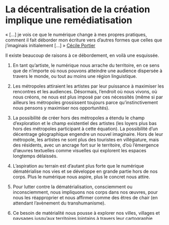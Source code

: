 # La décentralisation de la création implique une remédiatisation

« \[…\] je vois ce que le numérique change à mes propres pratiques, comment il fait déborder mon écriture vers d’autres formes que celles que j’imaginais initialement \[…\] » [Cécile Portier](http://www.ciclic.fr/livre-lecture/residences-numeriques/cecile-portier-autoportrait)<span id="more-43968"></span>

Il existe beaucoup de raisons à ce débordement, en voilà une esquissée.

1. En tant qu’artiste, le numérique nous arrache du territoire, en ce sens que de n’importe où nous pouvons atteindre une audience dispersée à travers le monde, ou tout au moins une région linguistique.

2. Les métropoles attiraient les artistes par leur puissance à maximiser les rencontres et les audiences. Désormais, l’endroit où nous vivons, où nous créons, ne nous est plus imposé par ces nécessités (même si par ailleurs les métropoles grossissent toujours parce qu’instinctivement nous pensons y maximiser nos opportunités).

3. La possibilité de créer hors des métropoles a étendu le champ d’exploration et le champ existentiel des artistes (les loyers plus bas hors des métropoles participant à cette équation). La possibilité d’un décentrage géographique engendre un nouvel imaginaire. Hors de leur métropole, les artistes ne sont plus des touristes en villégiature, mais des résidents, avec un ancrage fort sur le territoire, d’où l’émergence d’œuvres textuelles comme visuelles qui explorent les espaces longtemps délaissés.

4. L’aspiration au terrain est d’autant plus forte que le numérique dématérialise nos vies et se développe en grande partie hors de nos corps. Plus le numérique nous aspire, plus le concret nous attire.

5. Pour lutter contre la dématérialisation, consciemment ou inconsciemment, nous impliquons nos corps dans nos œuvres, pour nous les réapproprier et nous affirmer comme des êtres de chair (en attendant l’avènement du transhumanisme).

6. Ce besoin de matérialité nous pousse à explorer nos villes, villages et paysages jusqu’aux territoires lointains à travers leur cartographie comme leur visualisation 3D. Nous réussissons de n’importe où à être partout. Et nous vivons même les voyages spatiaux par l’intermédiaire de robots.

7. Ces tendances induites par la technologie impliquent une décentralisation de la création. Le créateur ne vit plus à côté de son éditeur ou de sa galerie. Il n’est même plus légitimé par ces institutions, mais seulement par son audience sur le Net, souvent minime, mais au moins aussi grande qu’elle l’était pour la plupart des artistes des capitales à l’époque prénumérique.

8. Alors plus rien ne le retient, plus rien ne le limite, d’où le débordement.

9. Pour les médias comme pour les institutions publiques, se pose alors un problème de médiation de la création. Si par le passé, pour repérer les créateurs, il suffisait de se tourner vers les organes de légitimation que sont les éditeurs, les galeries, les labels…, il faut maintenant chercher par soi-même les artistes là où ils s’expriment, sans intermédiaire. C’est un travail nouveau, encore très peu pris en compte. La plupart des journalistes, des bibliothécaires, des conservateurs… continuent de travailler à l’ancienne, c’est-à-dire en référence aux hit-parades, alors que la création réellement contemporaine échappe à toute tentative de classification et d’inventaire. En conséquence, faute d’une prise directe avec la création, ils ne la partagent pas avec le public, et même le désinforment en lui livrant seulement les œuvres pensées selon une logique datée.

10. Par manque de culture numérique, nous restons donc souvent attachés à une vieille industrie culturelle centralisée, bien armée pour marchandiser la création, marchandisation qui à son tour attire les artistes, et les pousse à un recentrage d’un autre temps, au nom de vieilles images d’Épinal (le besoin d’un éditeur reste très vif chez la plupart des auteurs).

11. Il faut donc expliquer et former le public, les créateurs, les bibliothécaires, les politiques… surtout les jeunes, pour qu’ils entrent en citoyen dans ce monde plutôt qu’en victimes de quelques publicités, nécessairement rétrogrades puisqu’elles procèdent de l’ancienne logique top-down.

12. Le champ d’expérimentation s’est démesurément étendu, seule la curiosité nous arme contre cette expansion. En tant que créateur, nous n’avons jamais été aussi libres en même temps qu’aussi minuscules face la surabondance de créations. Le décentrage qui entraîne la multiplication brouille la médiatisation. Il nous fragilise et nous prive de statut social. Il nous force à nous inventer nous-mêmes.

*PS : Texte préparé pour introduire la journée du [festival numérique organisé dans le Loir-et-Cher](http://culture41.fr/Bibliotheques/bib41/Festival-numerique-VAGABONDAG-e-S) où j’ai notamment rencontré [Mathieu Simonet](http://www.mathieusimonet.com/), [Cécile Portier](http://petiteracine.net/wordpress/) et [Christophe Cointault](http://cointaultsphere.blogspot.fr/).*
